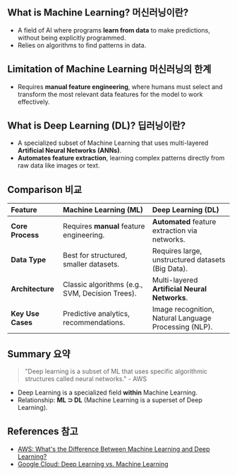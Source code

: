 ## What is Machine Learning? 머신러닝이란?
* A field of AI where programs **learn from data** to make predictions, without being explicitly programmed.
* Relies on algorithms to find patterns in data.

## Limitation of Machine Learning 머신러닝의 한계
* Requires **manual feature engineering**, where humans must select and transform the most relevant data features for the model to work effectively.

## What is Deep Learning (DL)? 딥러닝이란?
* A specialized subset of Machine Learning that uses multi-layered **Artificial Neural Networks (ANNs)**.
* **Automates feature extraction**, learning complex patterns directly from raw data like images or text.

## Comparison 비교

| Feature | Machine Learning (ML) | Deep Learning (DL) |
| :--- | :--- | :--- |
| **Core Process** | Requires **manual** feature engineering. | **Automated** feature extraction via networks. |
| **Data Type** | Best for structured, smaller datasets. | Requires large, unstructured datasets (Big Data). |
| **Architecture** | Classic algorithms (e.g., SVM, Decision Trees).| Multi-layered **Artificial Neural Networks**. |
| **Key Use Cases** | Predictive analytics, recommendations. | Image recognition, Natural Language Processing (NLP). |

## Summary 요약
> "Deep learning is a subset of ML that uses specific algorithmic structures called neural networks." - AWS
* Deep Learning is a specialized field **within** Machine Learning.
* Relationship: **ML ⊃ DL** (Machine Learning is a superset of Deep Learning).

## References 참고
* [AWS: What's the Difference Between Machine Learning and Deep Learning?](https://aws.amazon.com/compare/the-difference-between-machine-learning-and-deep-learning/?nc1=h_ls)
* [Google Cloud: Deep Learning vs. Machine Learning](https://cloud.google.com/discover/deep-learning-vs-machine-learning?hl=ko)
